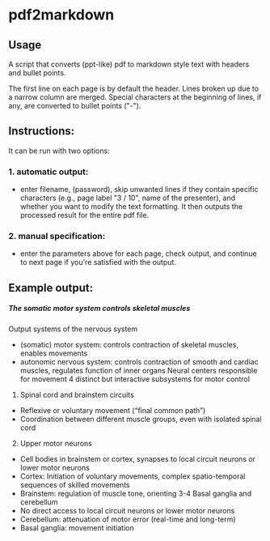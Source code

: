 pdf2markdown
======================

## Usage
A script that converts (ppt-like) pdf to markdown style text with headers and bullet points. 

The first line on each page is by default the header. Lines broken up due to a narrow column are merged. Special characters at the beginning of lines, if any, are converted to bullet points ("-").

## Instructions:

It can be run with two options:
### 1. automatic output: 
- enter filename, (password), skip unwanted lines if they contain specific characters (e.g., page label "3 / 10", name of the presenter),  and whether you want to modify the text formatting. It then outputs the processed result for the entire pdf file.
### 2. manual specification: 
- enter the parameters above for each page, check output, and continue to next page if you're satisfied with the output.

## Example output:

##### The somatic motor system controls skeletal muscles 
Output systems of the nervous system
 - (somatic) motor system: controls contraction of skeletal muscles, enables movements
 - autonomic nervous system: controls contraction of smooth and cardiac muscles, regulates function of inner organs
Neural centers responsible for movement 4 distinct but interactive subsystems for motor control
1. Spinal cord and brainstem circuits
- Reflexive or voluntary movement (“final common path”)
- Coordination between different muscle groups, even with isolated spinal cord
2. Upper motor neurons
- Cell bodies in brainstem or cortex, synapses to local circuit neurons or lower motor neurons
- Cortex: Initiation of voluntary movements, complex spatio-temporal sequences of skilled movements
- Brainstem: regulation of muscle tone, orienting 3-4 Basal ganglia and cerebellum
- No direct access to local circuit neurons or lower motor neurons
- Cerebellum: attenuation of motor error (real-time and long-term)
- Basal ganglia: movement initiation
